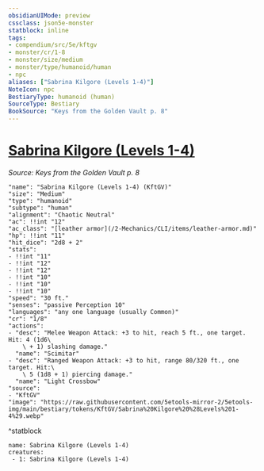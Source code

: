 ```yaml
---
obsidianUIMode: preview
cssclass: json5e-monster
statblock: inline
tags:
- compendium/src/5e/kftgv
- monster/cr/1-8
- monster/size/medium
- monster/type/humanoid/human
- npc
aliases: ["Sabrina Kilgore (Levels 1-4)"]
NoteIcon: npc
BestiaryType: humanoid (human)
SourceType: Bestiary
BookSource: "Keys from the Golden Vault p. 8"
---
```

# [Sabrina Kilgore (Levels 1-4)](2-Mechanics/CLI/bestiary/npc/sabrina-kilgore-levels-1-4-kftgv.md)
*Source: Keys from the Golden Vault p. 8*  

```statblock
"name": "Sabrina Kilgore (Levels 1-4) (KftGV)"
"size": "Medium"
"type": "humanoid"
"subtype": "human"
"alignment": "Chaotic Neutral"
"ac": !!int "12"
"ac_class": "[leather armor](/2-Mechanics/CLI/items/leather-armor.md)"
"hp": !!int "11"
"hit_dice": "2d8 + 2"
"stats":
- !!int "11"
- !!int "12"
- !!int "12"
- !!int "10"
- !!int "10"
- !!int "10"
"speed": "30 ft."
"senses": "passive Perception 10"
"languages": "any one language (usually Common)"
"cr": "1/8"
"actions":
- "desc": "Melee Weapon Attack: +3 to hit, reach 5 ft., one target. Hit: 4 (1d6\
    \ + 1) slashing damage."
  "name": "Scimitar"
- "desc": "Ranged Weapon Attack: +3 to hit, range 80/320 ft., one target. Hit:\
    \ 5 (1d8 + 1) piercing damage."
  "name": "Light Crossbow"
"source":
- "KftGV"
"image": "https://raw.githubusercontent.com/5etools-mirror-2/5etools-img/main/bestiary/tokens/KftGV/Sabrina%20Kilgore%20%28Levels%201-4%29.webp"
```
^statblock

```encounter-table
name: Sabrina Kilgore (Levels 1-4)
creatures:
 - 1: Sabrina Kilgore (Levels 1-4)
```